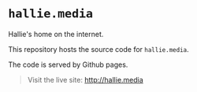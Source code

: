 # `hallie.media`

Hallie's home on the internet.

This repository hosts the source code for `hallie.media`.

The code is served by Github pages.

> Visit the live site: http://hallie.media
